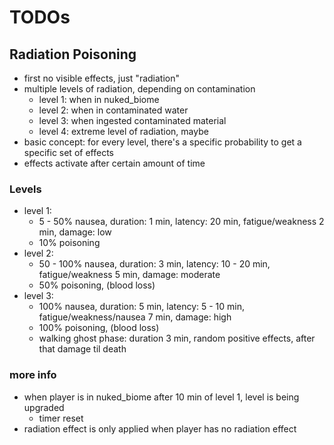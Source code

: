 # TODOs

## Radiation Poisoning
- first no visible effects, just "radiation"
- multiple levels of radiation, depending on contamination
  - level 1: when in nuked_biome
  - level 2: when in contaminated water
  - level 3: when ingested contaminated material
  - level 4: extreme level of radiation, maybe
- basic concept: for every level, there's a specific probability to get a specific set of effects
- effects activate after certain amount of time
### Levels
- level 1: 
  - 5 - 50% nausea, duration: 1 min, latency: 20 min, fatigue/weakness 2 min, damage: low
  - 10% poisoning
- level 2:
  - 50 - 100% nausea, duration: 3 min, latency: 10 - 20 min, fatigue/weakness 5 min, damage: moderate
  - 50% poisoning, (blood loss)
- level 3: 
  - 100% nausea, duration: 5 min, latency: 5 - 10 min, fatigue/weakness/nausea 7 min, damage: high
  - 100% poisoning, (blood loss)
  - walking ghost phase: duration 3 min, random positive effects, after that damage til death
### more info
- when player is in nuked_biome after 10 min of level 1, level is being upgraded
  - timer reset
- radiation effect is only applied when player has no radiation effect